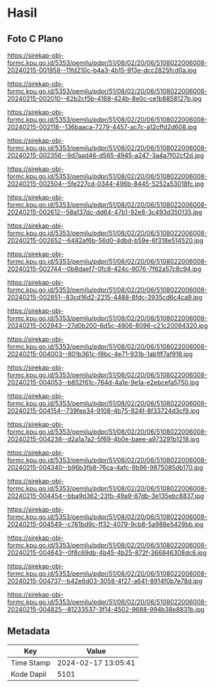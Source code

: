 # Hasil

## Foto C Plano

https://sirekap-obj-formc.kpu.go.id/5353/pemilu/pdpr/51/08/02/20/06/5108022006008-20240215-001958--11fd210c-b4a3-4b15-913e-dcc2825fcd0a.jpg

https://sirekap-obj-formc.kpu.go.id/5353/pemilu/pdpr/51/08/02/20/06/5108022006008-20240215-002010--62b2cf5b-4168-424b-8e0c-ce1b8858127b.jpg

https://sirekap-obj-formc.kpu.go.id/5353/pemilu/pdpr/51/08/02/20/06/5108022006008-20240215-002116--136baaca-7279-4457-ac7c-a12cffd2d608.jpg

https://sirekap-obj-formc.kpu.go.id/5353/pemilu/pdpr/51/08/02/20/06/5108022006008-20240215-002356--9d7aad46-d565-4945-a247-3a4a7f02cf2d.jpg

https://sirekap-obj-formc.kpu.go.id/5353/pemilu/pdpr/51/08/02/20/06/5108022006008-20240215-002504--5fe227cd-0344-496b-8445-5252a53018fc.jpg

https://sirekap-obj-formc.kpu.go.id/5353/pemilu/pdpr/51/08/02/20/06/5108022006008-20240215-002612--58a137dc-dd64-47b1-92e8-3c493d350135.jpg

https://sirekap-obj-formc.kpu.go.id/5353/pemilu/pdpr/51/08/02/20/06/5108022006008-20240215-002652--6482af6b-56d0-4dbd-b59e-6f318e514520.jpg

https://sirekap-obj-formc.kpu.go.id/5353/pemilu/pdpr/51/08/02/20/06/5108022006008-20240215-002744--0b8daef7-0fc8-424c-9076-7f62a57c8c94.jpg

https://sirekap-obj-formc.kpu.go.id/5353/pemilu/pdpr/51/08/02/20/06/5108022006008-20240215-002851--83cd16d2-2215-4488-8fdc-3935cd6c4ca9.jpg

https://sirekap-obj-formc.kpu.go.id/5353/pemilu/pdpr/51/08/02/20/06/5108022006008-20240215-002943--27d0b200-6d5c-4906-8096-c21c20094320.jpg

https://sirekap-obj-formc.kpu.go.id/5353/pemilu/pdpr/51/08/02/20/06/5108022006008-20240215-004003--801b361c-f8bc-4e71-931b-1ab1ff7af918.jpg

https://sirekap-obj-formc.kpu.go.id/5353/pemilu/pdpr/51/08/02/20/06/5108022006008-20240215-004053--b852f61c-764d-4a1e-9e1a-e2ebcefa5750.jpg

https://sirekap-obj-formc.kpu.go.id/5353/pemilu/pdpr/51/08/02/20/06/5108022006008-20240215-004154--739fee34-9108-4b75-824f-8f33724d3cf9.jpg

https://sirekap-obj-formc.kpu.go.id/5353/pemilu/pdpr/51/08/02/20/06/5108022006008-20240215-004238--d2a1a7a2-5f69-4b0e-baee-a973291b1218.jpg

https://sirekap-obj-formc.kpu.go.id/5353/pemilu/pdpr/51/08/02/20/06/5108022006008-20240215-004340--b96b3fb8-76ca-4afc-9b96-9875085db170.jpg

https://sirekap-obj-formc.kpu.go.id/5353/pemilu/pdpr/51/08/02/20/06/5108022006008-20240215-004454--bba9d362-23fb-49a9-87db-3e135ebc8837.jpg

https://sirekap-obj-formc.kpu.go.id/5353/pemilu/pdpr/51/08/02/20/06/5108022006008-20240215-004549--c761bd9c-ff32-4079-9cb8-5a988e5429bb.jpg

https://sirekap-obj-formc.kpu.go.id/5353/pemilu/pdpr/51/08/02/20/06/5108022006008-20240215-004643--0f8c69db-4b45-4b25-872f-366846308dc6.jpg

https://sirekap-obj-formc.kpu.go.id/5353/pemilu/pdpr/51/08/02/20/06/5108022006008-20240215-004737--b42e6d03-3058-4f27-a641-8914f0b7e78d.jpg

https://sirekap-obj-formc.kpu.go.id/5353/pemilu/pdpr/51/08/02/20/06/5108022006008-20240215-004825--81233537-3f14-4502-9688-994b38e8831b.jpg


## Metadata

| Key        | Value               |
| ---------- | ------------------- |
| Time Stamp | 2024-02-17 13:05:41 |
| Kode Dapil | 5101                |



